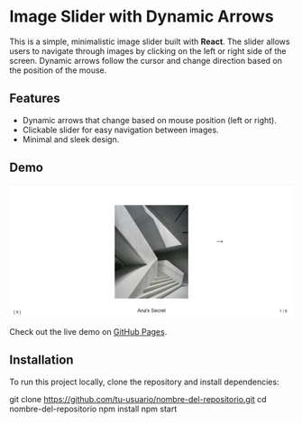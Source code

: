 # Image Slider with Dynamic Arrows 

This is a simple, minimalistic image slider built with **React**. The slider allows users to navigate through images by clicking on the left or right side of the screen. Dynamic arrows follow the cursor and change direction based on the position of the mouse.

## Features

- Dynamic arrows that change based on mouse position (left or right).
- Clickable slider for easy navigation between images.
- Minimal and sleek design.

## Demo

![Slider Demo](./public/react-alastair.jpg)

Check out the live demo on [GitHub Pages](https://an4s3crwt.github.io/alastair-react-slider/).

## Installation

To run this project locally, clone the repository and install dependencies:


git clone https://github.com/tu-usuario/nombre-del-repositorio.git
cd nombre-del-repositorio
npm install
npm start
